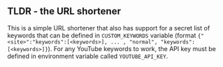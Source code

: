 ## TLDR - the URL shortener  

This is a simple URL shortener that also has support for a secret list of keywords that can be defined in `CUSTOM_KEYWORDS` variable (format `{"<site>":"keywords":[<keywords>], ... , "normal", "keywords": [<keywords>]}`). For any YouTube keywords to work, the API key must be defined in environment variable called `YOUTUBE_API_KEY`.
